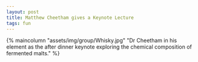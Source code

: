 ```yaml
---
layout: post
title: Matthew Cheetham gives a Keynote Lecture
tags: fun
---
```

{% maincolumn  "assets/img/group/Whisky.jpg" "Dr Cheetham in his element as the after dinner keynote exploring the chemical composition of fermented malts." %}
